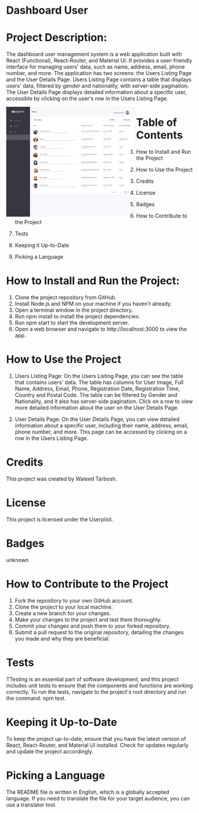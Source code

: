 
# Dashboard User

# Project Description:

The dashboard user management system is a web application built with React (Functional), React-Router, and Material UI. It provides a user-friendly interface for managing users' data, such as name, address, email, phone number, and more. The application has two screens: the Users Listing Page and the User Details Page. Users Listing Page contains a table that displays users' data, filtered by gender and nationality, with server-side pagination. The User Details Page displays detailed information about a specific user, accessible by clicking on the user's row in the Users Listing Page.


<!-- Programmer  Image -->
<img align="left" width="350" src="/README-PIC/1.png" alt="" />   



# Table of Contents
1. How to Install and Run the Project

2. How to Use the Project

3. Credits

4. License

5. Badges

6. How to Contribute to the Project

7. Tests

8. Keeping it Up-to-Date

9. Picking a Language

# How to Install and Run the Project:
1. Clone the project repository from GitHub.
2. Install Node.js and NPM on your machine if you haven't already.
3. Open a terminal window in the project directory.
4. Run npm install to install the project dependencies.
5. Run npm start to start the development server.
6. Open a web browser and navigate to http://localhost:3000 to view the app.

# How to Use the Project

1. Users Listing Page: On the Users Listing Page, you can see the table that contains users' data. The table has columns for User Image, Full Name, Address, Email, Phone, Registration Date, Registration Time, Country and Postal Code. The table can be filtered by Gender and Nationality, and it also has server-side pagination. Click on a row to view more detailed information about the user on the User Details Page.

2. User Details Page: On the User Details Page, you can view detailed information about a specific user, including their name, address, email, phone number, and more. This page can be accessed by clicking on a row in the Users Listing Page.


# Credits
This project was created by Waleed Tarbosh.

# License
This project is licensed under the Userpilot.

# Badges
unknown

# How to Contribute to the Project


1. Fork the repository to your own GitHub account.
2. Clone the project to your local machine.
3. Create a new branch for your changes.
4. Make your changes to the project and test them thoroughly.
5. Commit your changes and push them to your forked repository.
6. Submit a pull request to the original repository, detailing the changes you made and why they are beneficial.


# Tests

TTesting is an essential part of software development, and this project includes unit tests to ensure that the components and functions are working correctly. To run the tests, navigate to the project's root directory and run the command: npm test.

# Keeping it Up-to-Date

To keep the project up-to-date, ensure that you have the latest version of React, React-Router, and Material UI installed. Check for updates regularly and update the project accordingly.

# Picking a Language
The README file is written in English, which is a globally accepted language. If you need to translate the file for your target audience, you can use a translator tool.
